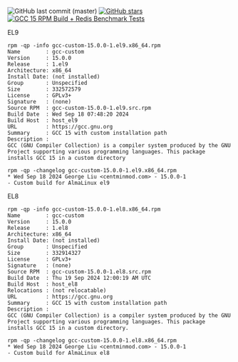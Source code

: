 ![GitHub last commit (master)](https://img.shields.io/github/last-commit/centminmod/centminmod-gcc-toolset-builds/master) [![GitHub stars](https://img.shields.io/github/stars/centminmod/centminmod-gcc-toolset-builds.svg?style=flat-square)](https://github.com/centminmod/centminmod-gcc-toolset-builds/stargazers) [![GCC 15 RPM Build + Redis Benchmark Tests](https://github.com/centminmod/centminmod-gcc-toolset-builds/actions/workflows/build-gcc15-toolset-rpm-quick-redis-build-scheduled.yml/badge.svg)](https://github.com/centminmod/centminmod-gcc-toolset-builds/actions/workflows/build-gcc15-toolset-rpm-quick-redis-build-scheduled.yml)

EL9

```
rpm -qp -info gcc-custom-15.0.0-1.el9.x86_64.rpm
Name        : gcc-custom
Version     : 15.0.0
Release     : 1.el9
Architecture: x86_64
Install Date: (not installed)
Group       : Unspecified
Size        : 332572579
License     : GPLv3+
Signature   : (none)
Source RPM  : gcc-custom-15.0.0-1.el9.src.rpm
Build Date  : Wed Sep 18 07:48:20 2024
Build Host  : host_el9
URL         : https://gcc.gnu.org
Summary     : GCC 15 with custom installation path
Description :
GCC (GNU Compiler Collection) is a compiler system produced by the GNU Project supporting various programming languages. This package installs GCC 15 in a custom directory
```
```
rpm -qp -changelog gcc-custom-15.0.0-1.el9.x86_64.rpm
* Wed Sep 18 2024 George Liu <centminmod.com> - 15.0.0-1
- Custom build for AlmaLinux el9
```

EL8

```
rpm -qp -info gcc-custom-15.0.0-1.el8.x86_64.rpm
Name        : gcc-custom
Version     : 15.0.0
Release     : 1.el8
Architecture: x86_64
Install Date: (not installed)
Group       : Unspecified
Size        : 332914327
License     : GPLv3+
Signature   : (none)
Source RPM  : gcc-custom-15.0.0-1.el8.src.rpm
Build Date  : Thu 19 Sep 2024 12:00:19 AM UTC
Build Host  : host_el8
Relocations : (not relocatable)
URL         : https://gcc.gnu.org
Summary     : GCC 15 with custom installation path
Description :
GCC (GNU Compiler Collection) is a compiler system produced by the GNU Project supporting various programming languages. This package installs GCC 15 in a custom directory.
```
```
rpm -qp -changelog gcc-custom-15.0.0-1.el8.x86_64.rpm
* Wed Sep 18 2024 George Liu <centminmod.com> - 15.0.0-1
- Custom build for AlmaLinux el8
```